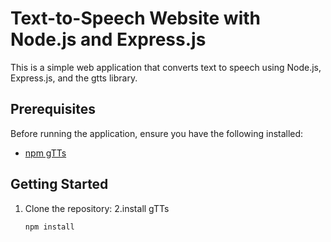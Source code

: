 # Text-to-Speech Website with Node.js and Express.js

This is a simple web application that converts text to speech using Node.js, Express.js, and the gtts library.

## Prerequisites

Before running the application, ensure you have the following installed:


- [npm gTTs]([https://www.npmjs.com/](https://www.npmjs.com/package/gtts))

## Getting Started

1. Clone the repository:
2.install gTTs
   ```bash
   npm install 
